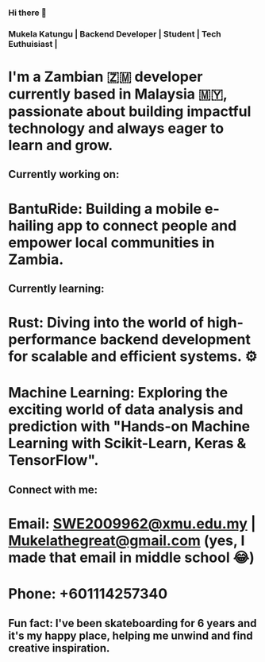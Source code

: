 ### Hi there 👋

### Mukela Katungu | Backend Developer | Student | Tech Euthuisiast |

# I'm a Zambian 🇿🇲 developer currently based in Malaysia 🇲🇾, passionate about building impactful technology and always eager to learn and grow. 

## Currently working on:

# BantuRide: Building a mobile e-hailing app to connect people and empower local communities in Zambia.

## Currently learning:

# Rust: Diving into the world of high-performance backend development for scalable and efficient systems. ⚙️

# Machine Learning: Exploring the exciting world of data analysis and prediction with "Hands-on Machine Learning with Scikit-Learn, Keras & TensorFlow".

## Connect with me:

# Email: SWE2009962@xmu.edu.my | Mukelathegreat@gmail.com (yes, I made that email in middle school 😂)

# Phone: +601114257340

## Fun fact: I've been skateboarding for 6 years and it's my happy place, helping me unwind and find creative inspiration.
